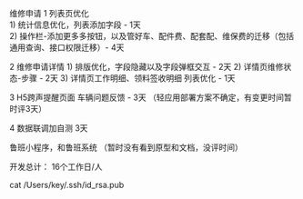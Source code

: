  
维修申请 
  1 列表页优化  
    1) 统计信息优化，列表添加字段 - 1天  
    2) 操作栏-添加更多多按钮，以及管好车、配件费、配套配、维保费的迁移（包括通用查询、接口权限迁移）-  4天

  2 维修申请详情
    1) 排版优化，字段隐藏以及字段弹框交互 - 2天
    2) 详情页维修状态-步骤 - 2天
    3) 详情页工作明细、领料签收明细 列表优化 - 1天
  
  3 H5跨声提醒页面 车辆问题反馈 - 3天 （轻应用部署方案不确定，有变更时间暂时评3天）

  4 数据联调加自测  3天 

鲁班小程序，和鲁班系统 （暂时没有看到原型和文档，没评时间）

开发总计： 16个工作日/人



cat /Users/key/.ssh/id_rsa.pub